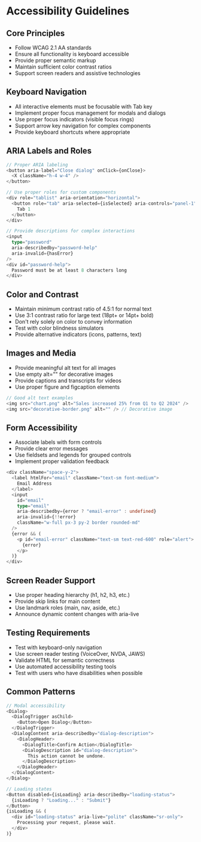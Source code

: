 # Accessibility Guidelines

## Core Principles
- Follow WCAG 2.1 AA standards
- Ensure all functionality is keyboard accessible
- Provide proper semantic markup
- Maintain sufficient color contrast ratios
- Support screen readers and assistive technologies

## Keyboard Navigation
- All interactive elements must be focusable with Tab key
- Implement proper focus management for modals and dialogs
- Use proper focus indicators (visible focus rings)
- Support arrow key navigation for complex components
- Provide keyboard shortcuts where appropriate

## ARIA Labels and Roles
```typescript
// Proper ARIA labeling
<button aria-label="Close dialog" onClick={onClose}>
  <X className="h-4 w-4" />
</button>

// Use proper roles for custom components
<div role="tablist" aria-orientation="horizontal">
  <button role="tab" aria-selected={isSelected} aria-controls="panel-1">
    Tab 1
  </button>
</div>

// Provide descriptions for complex interactions
<input
  type="password"
  aria-describedby="password-help"
  aria-invalid={hasError}
/>
<div id="password-help">
  Password must be at least 8 characters long
</div>
```

## Color and Contrast
- Maintain minimum contrast ratio of 4.5:1 for normal text
- Use 3:1 contrast ratio for large text (18pt+ or 14pt+ bold)
- Don't rely solely on color to convey information
- Test with color blindness simulators
- Provide alternative indicators (icons, patterns, text)

## Images and Media
- Provide meaningful alt text for all images
- Use empty alt="" for decorative images
- Provide captions and transcripts for videos
- Use proper figure and figcaption elements

```typescript
// Good alt text examples
<img src="chart.png" alt="Sales increased 25% from Q1 to Q2 2024" />
<img src="decorative-border.png" alt="" /> // Decorative image
```

## Form Accessibility
- Associate labels with form controls
- Provide clear error messages
- Use fieldsets and legends for grouped controls
- Implement proper validation feedback

```typescript
<div className="space-y-2">
  <label htmlFor="email" className="text-sm font-medium">
    Email Address
  </label>
  <input
    id="email"
    type="email"
    aria-describedby={error ? "email-error" : undefined}
    aria-invalid={!!error}
    className="w-full px-3 py-2 border rounded-md"
  />
  {error && (
    <p id="email-error" className="text-sm text-red-600" role="alert">
      {error}
    </p>
  )}
</div>
```

## Screen Reader Support
- Use proper heading hierarchy (h1, h2, h3, etc.)
- Provide skip links for main content
- Use landmark roles (main, nav, aside, etc.)
- Announce dynamic content changes with aria-live

## Testing Requirements
- Test with keyboard-only navigation
- Use screen reader testing (VoiceOver, NVDA, JAWS)
- Validate HTML for semantic correctness
- Use automated accessibility testing tools
- Test with users who have disabilities when possible

## Common Patterns
```typescript
// Modal accessibility
<Dialog>
  <DialogTrigger asChild>
    <Button>Open Dialog</Button>
  </DialogTrigger>
  <DialogContent aria-describedby="dialog-description">
    <DialogHeader>
      <DialogTitle>Confirm Action</DialogTitle>
      <DialogDescription id="dialog-description">
        This action cannot be undone.
      </DialogDescription>
    </DialogHeader>
  </DialogContent>
</Dialog>

// Loading states
<Button disabled={isLoading} aria-describedby="loading-status">
  {isLoading ? "Loading..." : "Submit"}
</Button>
{isLoading && (
  <div id="loading-status" aria-live="polite" className="sr-only">
    Processing your request, please wait.
  </div>
)}
```
